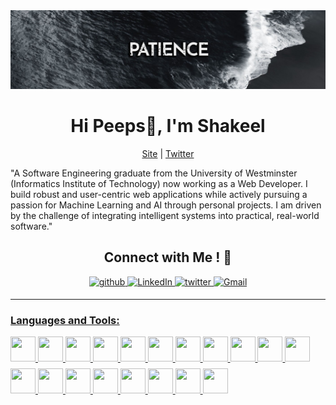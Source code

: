 <img src="/media/patience.jpg">
<h1 align="center">Hi Peeps👋, I'm Shakeel</h1>
<p align="center">
<a href="https://websignature.site/">Site</a> | <a href="https://x.com/shakeelvazeer">Twitter</a>
</p>


<p>"A Software Engineering graduate from the University of Westminster (Informatics Institute of Technology) now working as a Web Developer. I build robust and user-centric web applications while actively pursuing a passion for Machine Learning and AI through personal projects. I am driven by the challenge of integrating intelligent systems into practical, real-world software."</p>

<h2 align="center">Connect with Me ! 🤝</h2> 

<p align="center">
<a href="https://https://github.com/shakeelvazeer" target="_blank">
<img src=https://img.shields.io/badge/github-%2324292e.svg?&style=for-the-badge&logo=github&logoColor=white alt=github style="margin-bottom: 5px;" />
</a>
<a href="https://www.linkedin.com/in/shakeel-vazeer" target="_blank">
<img alt="LinkedIn" src="https://img.shields.io/badge/linkedin%20-%230077B5.svg?&style=for-the-badge&logo=linkedin&logoColor=white"/>
</a>
<a href="https://x.com/shakeelvazeer" target="_blank">
<img src=https://img.shields.io/badge/twitter-%2300acee.svg?&style=for-the-badge&logo=twitter&logoColor=white alt=twitter style="margin-bottom: 5px;" />
</a>
<a href="mailto:m.v.m.shakeel@gmail.com">
<img alt="Gmail" src="https://img.shields.io/badge/Gmail-D14836?style=for-the-badge&logo=gmail&logoColor=white" />
</p> 

----

<h3 align="left">Languages and Tools:</h3>
<p align="left">
  <a href="#">
    <img src="https://cdn.jsdelivr.net/gh/devicons/devicon/icons/html5/html5-original.svg" height="40" width="40" />
  </a>
  <a href="#">
    <img src="https://cdn.jsdelivr.net/gh/devicons/devicon/icons/css3/css3-original.svg" height="40" width="40" />
  </a>
  <a href="#">
    <img src="https://cdn.jsdelivr.net/gh/devicons/devicon/icons/javascript/javascript-original.svg" height="40" width="40" />
  </a>
    <a href="#">
    <img src="https://cdn.jsdelivr.net/gh/devicons/devicon/icons/react/react-original.svg" height="40" width="40" />
  </a>
    <a href="#">
    <img src="https://cdn.jsdelivr.net/gh/devicons/devicon/icons/nodejs/nodejs-original.svg" height="40" width="40"/>
  </a>
  <a href="#">
    <img src="https://cdn.jsdelivr.net/gh/devicons/devicon/icons/git/git-original.svg" height="40" width="40" />
  </a>
      <a href="#">
    <img src="https://cdn.jsdelivr.net/gh/devicons/devicon/icons/github/github-original.svg" height="40" width="40"/>
  </a>
  <a href="#">
    <img src="https://cdn.jsdelivr.net/gh/devicons/devicon/icons/kotlin/kotlin-original.svg" height="40" width="40" />
  </a>
  <a href="#">
    <img src="https://cdn.jsdelivr.net/gh/devicons/devicon/icons/python/python-original.svg" height="40" width="40" />
  </a>
  <a href="#">
    <img src="https://cdn.jsdelivr.net/gh/devicons/devicon/icons/java/java-original.svg" height="40" width="40" />
  </a>
  <a href="#">
    <img src="https://cdn.jsdelivr.net/gh/devicons/devicon/icons/figma/figma-original.svg" height="40" width="40" />
  </a>
    <a href="#">
    <img src="https://cdn.jsdelivr.net/gh/devicons/devicon/icons/materialui/materialui-original.svg" height="40" width="40"/>
  </a>
      <a href="#">
    <img src="https://cdn.jsdelivr.net/gh/devicons/devicon/icons/mysql/mysql-original.svg" height="40" width="40"/>
  </a>
      <a href="#">
    <img src="https://cdn.jsdelivr.net/gh/devicons/devicon/icons/linux/linux-original.svg" height="40" width="40"/>
  </a>
    <a href="#">
    <img src="https://cdn.jsdelivr.net/gh/devicons/devicon/icons/tensorflow/tensorflow-original.svg" height="40" width="40"/>
  </a>
  <a href="#">
    <img src="https://cdn.jsdelivr.net/gh/devicons/devicon/icons/keras/keras-original.svg" height="40" width="40"/>
  </a>
    <a href="#">
    <img src="https://cdn.jsdelivr.net/gh/devicons/devicon/icons/pytorch/pytorch-original.svg" height="40" width="40"/>
  </a>
    <a href="#">
    <img src="https://cdn.jsdelivr.net/gh/devicons/devicon/icons/kotlin/kotlin-original.svg" height="40" width="40"/>
  </a>
  <a href="#">
    <img src="https://cdn.jsdelivr.net/gh/devicons/devicon/icons/dart/dart-original.svg" height="40" width="40"/>
  </a>
  <a href="#">
    <i class="devicon-nextjs-original-wordmark" style="font-size:50px;"></i>      
  </a>
</p>
